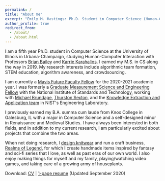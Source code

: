 ```yaml
---
permalink: /
title: "About me"
excerpt: "Emily M. Hastings: Ph.D. Student in Computer Science (Human-Computer Interaction) at the University of Illinois at Urbana-Champaign. Owner of Etsy shop Realms of Legend: Handmade fantasy and historical wares. Designer of costumes and knitting and crochet patterns."
author_profile: true
redirect_from: 
  - /about/
  - /about.html
---
```


I am a fifth year Ph.D. student in Computer Science at the University of Illinois in Urbana-Champaign, studying Human-Computer Interaction with Professors [Brian Bailey](http://orchid.cs.illinois.edu/people/bailey/index.html) and [Karrie Karahalios](http://social.cs.uiuc.edu/people/karriekarahalios.html). I earned my M.S. in CS along the way in 2019. My research interests include algorithmic team formation, STEM education, algorithm awareness, and crowdsourcing. 

I am currently a [Mavis Future Faculty Fellow](https://publish.illinois.edu/engr-mavis/) for the 2020-2021 academic year. I was formerly a [Graduate Measurement Science and Engineering Fellow](https://www.nist.gov/iaao/academic-affairs-office/nist-graduate-student-measurement-science-and-engineering-gmse) with the National Institute of Standards and Technology, working with [Michael Brundage](https://www.nist.gov/people/michael-p-brundage), [Thurston Sexton](https://www.nist.gov/people/thurston-sexton), and the [Knowledge Extraction and Application team](https://www.researchgate.net/project/Knowledge-Extraction-and-Application-for-Smart-Manufacturing) in NIST's Engineering Laboratory.

I previously earned my B.A. summa cum laude from Knox College in Galesburg, IL with a major in Computer Science and a self-designed minor in Renaissance and Medieval Studies. I have always been interested in both fields, and in addition to my current research, I am particularly excited about projects that combine the two areas.

When not doing research, I [design knitwear](https://www.ravelry.com/designers/emily-hastings) and run a craft business, [Realms of Legend](https://realmsoflegend.etsy.com), for which I create handmade items inspired by fantasy and sci-fi series that I love, as well as past eras of our own world. I also enjoy making things for myself and my family, playing/watching video games, and taking care of a growing army of houseplants.

Download: [CV](https://emhastings.github.io/files/cv.pdf) \| [1-page resume](https://emhastings.github.io/files/resume.pdf) (Updated September 2020)